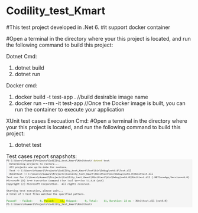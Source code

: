 # Codility_test_Kmart
#This test project developed in .Net 6.
#it support docker container 



 #Open a terminal in the directory where your this project is located, and run the following command to build this project: 

Dotnet Cmd:

1. dotnet build
2. dotnet run


Docker cmd:

1. docker build -t test-app .      //build desirable image name
2. docker run --rm -it test-app    //Once the Docker image is built, you can run the container to execute your application



XUnit test cases Execuation Cmd:
#Open a terminal in the directory where your this project is located, and run the following command to build this project: 

1. dotnet test



Test cases report snapshots:
![Alt text](image.png)
 



